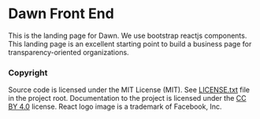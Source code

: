 # Dawn Front End

This is the landing page for Dawn. We use bootstrap reactjs components. This landing page is an excellent starting point to build a business page for transparency-oriented organizations.

### Copyright

Source code is licensed under the MIT License (MIT). See [LICENSE.txt](./LICENSE.txt)
file in the project root. Documentation to the project is licensed under the
[CC BY 4.0](http://creativecommons.org/licenses/by/4.0/) license. React logo
image is a trademark of Facebook, Inc.
